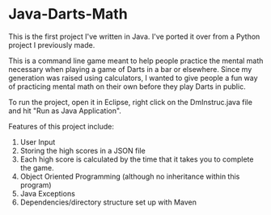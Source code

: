 # Java-Darts-Math

This is the first project I've written in Java. I've ported it over from a Python project I previously made.   

This is a command line game meant to help people practice the mental math necessary when playing
a game of Darts in a bar or elsewhere. Since my generation was raised using calculators,
I wanted to give people a fun way of practicing mental math on their own before they 
play Darts in public.    

To run the project, open it in Eclipse, right click on the DmInstruc.java file and hit
"Run as Java Application".

Features of this project include:  
1. User Input   
2. Storing the high scores in a JSON file  
3. Each high score is calculated by the time that it takes you to complete the game.  
4. Object Oriented Programming (although no inheritance within this program)  
5. Java Exceptions  
6. Dependencies/directory structure set up with Maven
